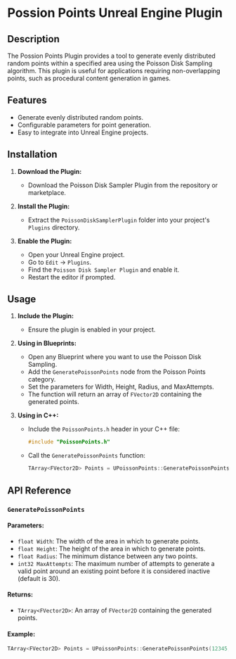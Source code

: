 # Possion Points Unreal Engine Plugin

## Description
The Possion Points Plugin provides a tool to generate evenly distributed random points within a specified area using the Poisson Disk Sampling algorithm. This plugin is useful for applications requiring non-overlapping points, such as procedural content generation in games.

## Features
- Generate evenly distributed random points.
- Configurable parameters for point generation.
- Easy to integrate into Unreal Engine projects.

## Installation
1. **Download the Plugin:**
   - Download the Poisson Disk Sampler Plugin from the repository or marketplace.

2. **Install the Plugin:**
   - Extract the `PoissonDiskSamplerPlugin` folder into your project's `Plugins` directory.

3. **Enable the Plugin:**
   - Open your Unreal Engine project.
   - Go to `Edit` -> `Plugins`.
   - Find the `Poisson Disk Sampler Plugin` and enable it.
   - Restart the editor if prompted.

## Usage
1. **Include the Plugin:**
   - Ensure the plugin is enabled in your project.

2. **Using in Blueprints:**
   - Open any Blueprint where you want to use the Poisson Disk Sampling.
   - Add the `GeneratePoissonPoints` node from the Poisson Points category.
   - Set the parameters for Width, Height, Radius, and MaxAttempts.
   - The function will return an array of `FVector2D` containing the generated points.

3. **Using in C++:**
   - Include the `PoissonPoints.h` header in your C++ file:
     ```cpp
     #include "PoissonPoints.h"
     ```
   - Call the `GeneratePoissonPoints` function:
     ```cpp
     TArray<FVector2D> Points = UPoissonPoints::GeneratePoissonPoints(1000.0f, 1000.0f, 30.0f, 15);
     ```

## API Reference

### `GeneratePoissonPoints`

#### Parameters:
- `float Width`: The width of the area in which to generate points.
- `float Height`: The height of the area in which to generate points.
- `float Radius`: The minimum distance between any two points.
- `int32 MaxAttempts`: The maximum number of attempts to generate a valid point around an existing point before it is considered inactive (default is 30).

#### Returns:
- `TArray<FVector2D>`: An array of `FVector2D` containing the generated points.

#### Example:
```cpp
TArray<FVector2D> Points = UPoissonPoints::GeneratePoissonPoints(12345, 500.0f, 500.0f, 20.0f, 30);
```